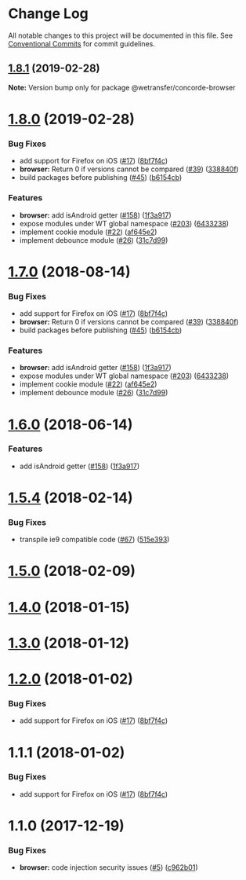 # Change Log

All notable changes to this project will be documented in this file.
See [Conventional Commits](https://conventionalcommits.org) for commit guidelines.

## [1.8.1](https://github.com/WeTransfer/concorde.js/compare/@wetransfer/concorde-browser@1.8.0...@wetransfer/concorde-browser@1.8.1) (2019-02-28)

**Note:** Version bump only for package @wetransfer/concorde-browser





# [1.8.0](https://github.com/WeTransfer/concorde.js/compare/@wetransfer/concorde-browser@1.1.0...@wetransfer/concorde-browser@1.8.0) (2019-02-28)


### Bug Fixes

* add support for Firefox on iOS ([#17](https://github.com/WeTransfer/concorde.js/issues/17)) ([8bf7f4c](https://github.com/WeTransfer/concorde.js/commit/8bf7f4c))
* **browser:** Return 0 if versions cannot be compared ([#39](https://github.com/WeTransfer/concorde.js/issues/39)) ([338840f](https://github.com/WeTransfer/concorde.js/commit/338840f))
* build packages before publishing ([#45](https://github.com/WeTransfer/concorde.js/issues/45)) ([b6154cb](https://github.com/WeTransfer/concorde.js/commit/b6154cb))


### Features

* **browser:** add isAndroid getter ([#158](https://github.com/WeTransfer/concorde.js/issues/158)) ([1f3a917](https://github.com/WeTransfer/concorde.js/commit/1f3a917))
* expose modules under WT global namespace ([#203](https://github.com/WeTransfer/concorde.js/issues/203)) ([6433238](https://github.com/WeTransfer/concorde.js/commit/6433238))
* implement cookie module ([#22](https://github.com/WeTransfer/concorde.js/issues/22)) ([af645e2](https://github.com/WeTransfer/concorde.js/commit/af645e2))
* implement debounce module ([#26](https://github.com/WeTransfer/concorde.js/issues/26)) ([31c7d99](https://github.com/WeTransfer/concorde.js/commit/31c7d99))





<a name="1.7.0"></a>
# [1.7.0](https://github.com/WeTransfer/concorde.js/compare/@wetransfer/concorde-browser@1.1.0...@wetransfer/concorde-browser@1.7.0) (2018-08-14)


### Bug Fixes

* add support for Firefox on iOS ([#17](https://github.com/WeTransfer/concorde.js/issues/17)) ([8bf7f4c](https://github.com/WeTransfer/concorde.js/commit/8bf7f4c))
* **browser:** Return 0 if versions cannot be compared ([#39](https://github.com/WeTransfer/concorde.js/issues/39)) ([338840f](https://github.com/WeTransfer/concorde.js/commit/338840f))
* build packages before publishing ([#45](https://github.com/WeTransfer/concorde.js/issues/45)) ([b6154cb](https://github.com/WeTransfer/concorde.js/commit/b6154cb))


### Features

* **browser:** add isAndroid getter ([#158](https://github.com/WeTransfer/concorde.js/issues/158)) ([1f3a917](https://github.com/WeTransfer/concorde.js/commit/1f3a917))
* expose modules under WT global namespace ([#203](https://github.com/WeTransfer/concorde.js/issues/203)) ([6433238](https://github.com/WeTransfer/concorde.js/commit/6433238))
* implement cookie module ([#22](https://github.com/WeTransfer/concorde.js/issues/22)) ([af645e2](https://github.com/WeTransfer/concorde.js/commit/af645e2))
* implement debounce module ([#26](https://github.com/WeTransfer/concorde.js/issues/26)) ([31c7d99](https://github.com/WeTransfer/concorde.js/commit/31c7d99))




<a name="1.6.0"></a>
# [1.6.0](https://github.com/WeTransfer/concorde.js/compare/@wetransfer/concorde-browser@1.1.0...@wetransfer/concorde-browser@1.6.0) (2018-06-14)


### Features

* add isAndroid getter ([#158](https://github.com/WeTransfer/concorde.js/issues/158)) ([1f3a917](https://github.com/WeTransfer/concorde.js/commit/1f3a917))


<a name="1.5.4"></a>
# [1.5.4](https://github.com/WeTransfer/concorde.js/compare/@wetransfer/concorde-browser@1.5.0...@wetransfer/concorde-browser@1.5.4) (2018-02-14)

### Bug Fixes

* transpile ie9 compatible code ([#67](https://github.com/WeTransfer/concorde.js/pull/67)) ([515e393](https://github.com/WeTransfer/concorde.js/commit/515e393))

<a name="1.5.0"></a>
# [1.5.0](https://github.com/WeTransfer/concorde.js/compare/@wetransfer/concorde-browser@1.4.0...@wetransfer/concorde-browser@1.5.0) (2018-02-09)

<a name="1.4.0"></a>
# [1.4.0](https://github.com/WeTransfer/concorde.js/compare/@wetransfer/concorde-browser@1.3.0...@wetransfer/concorde-browser@1.4.0) (2018-01-15)

<a name="1.3.0"></a>
# [1.3.0](https://github.com/WeTransfer/concorde.js/compare/@wetransfer/concorde-browser@1.2.0...@wetransfer/concorde-browser@1.3.0) (2018-01-12)


<a name="1.2.0"></a>
# [1.2.0](https://github.com/WeTransfer/concorde.js/compare/@wetransfer/concorde-browser@1.1.0...@wetransfer/concorde-browser@1.2.0) (2018-01-02)


### Bug Fixes

* add support for Firefox on iOS ([#17](https://github.com/WeTransfer/concorde.js/issues/17)) ([8bf7f4c](https://github.com/WeTransfer/concorde.js/commit/8bf7f4c))


<a name="1.1.1"></a>
# 1.1.1 (2018-01-02)

### Bug Fixes

* add support for Firefox on iOS ([#17](https://github.com/WeTransfer/concorde.js/issues/17)) ([8bf7f4c](https://github.com/WeTransfer/concorde.js/commit/8bf7f4c))

<a name="1.1.0"></a>
# 1.1.0 (2017-12-19)

### Bug Fixes

* **browser:** code injection security issues ([#5](https://github.com/WeTransfer/concorde.js/issues/5)) ([c962b01](https://github.com/WeTransfer/concorde.js/commit/c962b01))
